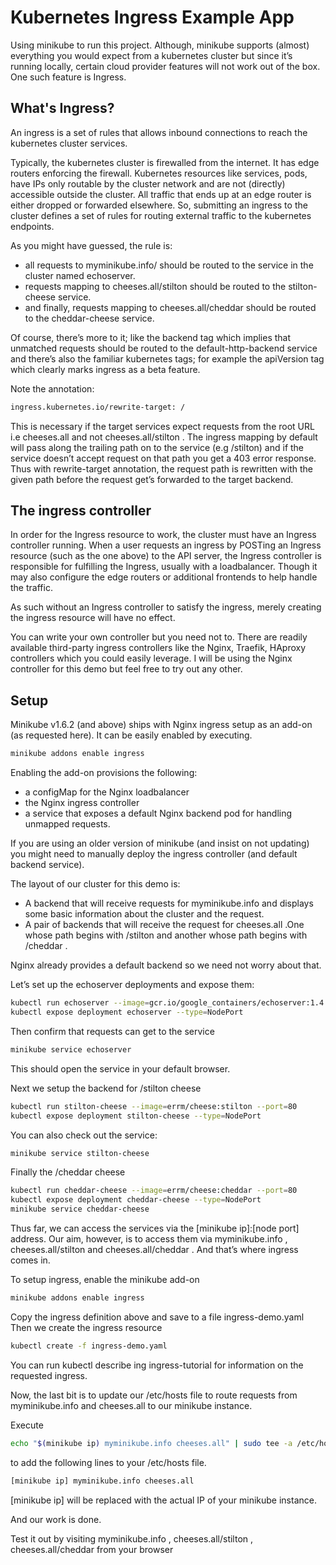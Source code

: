 # Kubernetes Ingress Example App

Using minikube to run this project. Although, minikube supports (almost) everything you would expect from a kubernetes cluster but since it’s running locally, certain cloud provider features will not work out of the box. One such feature is Ingress.

## What's Ingress?

An ingress is a set of rules that allows inbound connections to reach the kubernetes cluster services.

Typically, the kubernetes cluster is firewalled from the internet. It has edge routers enforcing the firewall. Kubernetes resources like services, pods, have IPs only routable by the cluster network and are not (directly) accessible outside the cluster. All traffic that ends up at an edge router is either dropped or forwarded elsewhere. So, submitting an ingress to the cluster defines a set of rules for routing external traffic to the kubernetes endpoints.

As you might have guessed, the rule is:

- all requests to myminikube.info/ should be routed to the service in the cluster named echoserver.
- requests mapping to cheeses.all/stilton should be routed to the stilton-cheese service.
- and finally, requests mapping to cheeses.all/cheddar should be routed to the cheddar-cheese service.

Of course, there’s more to it; like the backend tag which implies that unmatched requests should be routed to the default-http-backend service and there’s also the familiar kubernetes tags; for example the apiVersion tag which clearly marks ingress as a beta feature.

Note the annotation:

```bash
ingress.kubernetes.io/rewrite-target: /
```

This is necessary if the target services expect requests from the root URL i.e cheeses.all and not cheeses.all/stilton . The ingress mapping by default will pass along the trailing path on to the service (e.g /stilton) and if the service doesn’t accept request on that path you get a 403 error response. Thus with rewrite-target annotation, the request path is rewritten with the given path before the request get’s forwarded to the target backend.

## The ingress controller

In order for the Ingress resource to work, the cluster must have an Ingress controller running. When a user requests an ingress by POSTing an Ingress resource (such as the one above) to the API server, the Ingress controller is responsible for fulfilling the Ingress, usually with a loadbalancer. Though it may also configure the edge routers or additional frontends to help handle the traffic.

As such without an Ingress controller to satisfy the ingress, merely creating the ingress resource will have no effect.

You can write your own controller but you need not to. There are readily available third-party ingress controllers like the Nginx, Traefik, HAproxy controllers which you could easily leverage. I will be using the Nginx controller for this demo but feel free to try out any other.

## Setup

Minikube v1.6.2 (and above) ships with Nginx ingress setup as an add-on (as requested here). It can be easily enabled by executing.

```bash
minikube addons enable ingress
```

Enabling the add-on provisions the following:
- a configMap for the Nginx loadbalancer
- the Nginx ingress controller
- a service that exposes a default Nginx backend pod for handling unmapped requests.

If you are using an older version of minikube (and insist on not updating) you might need to manually deploy the ingress controller (and default backend service).

The layout of our cluster for this demo is:

- A backend that will receive requests for myminikube.info and displays some basic information about the cluster and the request.
- A pair of backends that will receive the request for cheeses.all .One whose path begins with /stilton and another whose path begins with /cheddar .

Nginx already provides a default backend so we need not worry about that.

Let’s set up the echoserver deployments and expose them:

```bash
kubectl run echoserver --image=gcr.io/google_containers/echoserver:1.4 --port=8080
kubectl expose deployment echoserver --type=NodePort
```

Then confirm that requests can get to the service

```bash
minikube service echoserver
```

This should open the service in your default browser.

Next we setup the backend for /stilton cheese

```bash
kubectl run stilton-cheese --image=errm/cheese:stilton --port=80
kubectl expose deployment stilton-cheese --type=NodePort
```

You can also check out the service:

```bash
minikube service stilton-cheese
```

Finally the /cheddar cheese

```bash
kubectl run cheddar-cheese --image=errm/cheese:cheddar --port=80
kubectl expose deployment cheddar-cheese --type=NodePort
minikube service cheddar-cheese
```

Thus far, we can access the services via the [minikube ip]:[node port] address. Our aim, however, is to access them via myminikube.info , cheeses.all/stilton and cheeses.all/cheddar . And that’s where ingress comes in.

To setup ingress, enable the minikube add-on

```bash
minikube addons enable ingress
```

Copy the ingress definition above and save to a file ingress-demo.yaml Then we create the ingress resource

```bash
kubectl create -f ingress-demo.yaml
```

You can run kubectl describe ing ingress-tutorial for information on the requested ingress.

Now, the last bit is to update our /etc/hosts file to route requests from myminikube.info and cheeses.all to our minikube instance.

Execute

```bash
echo "$(minikube ip) myminikube.info cheeses.all" | sudo tee -a /etc/hosts
```

to add the following lines to your /etc/hosts file.

```bash
[minikube ip] myminikube.info cheeses.all
```

[minikube ip] will be replaced with the actual IP of your minikube instance.

And our work is done.

Test it out by visiting myminikube.info , cheeses.all/stilton , cheeses.all/cheddar from your browser

